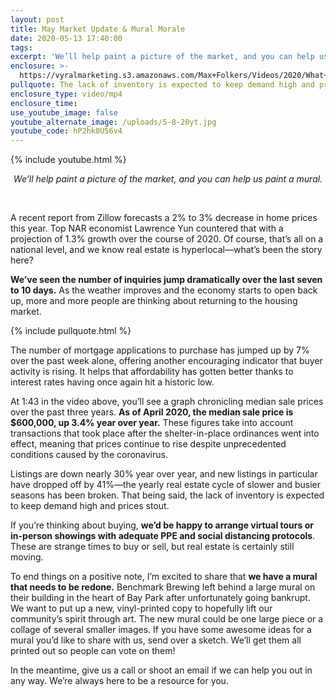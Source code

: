 ```yaml
---
layout: post
title: May Market Update & Mural Morale
date: 2020-05-13 17:40:00
tags:
excerpt: 'We’ll help paint a picture of the market, and you can help us paint a mural.'
enclosure: >-
  https://vyralmarketing.s3.amazonaws.com/Max+Folkers/Videos/2020/What+The+Market+Is+Looking+Like.mp4
pullquote: The lack of inventory is expected to keep demand high and prices stable.
enclosure_type: video/mp4
enclosure_time:
use_youtube_image: false
youtube_alternate_image: /uploads/5-8-20yt.jpg
youtube_code: hP2hk0U56v4
---
```


{% include youtube.html %}

<center><em>We&rsquo;ll help paint a picture of the market, and you can help us paint a mural.</em></center>

&nbsp;

A recent report from Zillow forecasts a 2% to 3% decrease in home prices this year. Top NAR economist Lawrence Yun countered that with a projection of 1.3% growth over the course of 2020. Of course, that’s all on a national level, and we know real estate is hyperlocal—what’s been the story here?

**We’ve seen the number of inquiries jump dramatically over the last seven to 10 days.** As the weather improves and the economy starts to open back up, more and more people are thinking about returning to the housing market.&nbsp;

{% include pullquote.html %}

The number of mortgage applications to purchase has jumped up by 7% over the past week alone, offering another encouraging indicator that buyer activity is rising. It helps that affordability has gotten better thanks to interest rates having once again hit a historic low.&nbsp;

At 1:43 in the video above, you’ll see a graph chronicling median sale prices over the past three years. **As of April 2020, the median sale price is $600,000, up 3.4% year over year.** These figures take into account transactions that took place after the shelter-in-place ordinances went into effect, meaning that prices continue to rise despite unprecedented conditions caused by the coronavirus.&nbsp;

Listings are down nearly 30% year over year, and new listings in particular have dropped off by 41%—the yearly real estate cycle of slower and busier seasons has been broken. That being said, the lack of inventory is expected to keep demand high and prices stout.&nbsp;

If you’re thinking about buying, **we’d be happy to arrange virtual tours or in-person showings with adequate PPE and social distancing protocols**. These are strange times to buy or sell, but real estate is certainly still moving.&nbsp;

To end things on a positive note, I’m excited to share that **we have a mural that needs to be redone.** Benchmark Brewing left behind a large mural on their building in the heart of Bay Park after unfortunately going bankrupt. We want to put up a new, vinyl-printed copy to hopefully lift our community’s spirit through art. The new mural could be one large piece or a collage of several smaller images. If you have some awesome ideas for a mural you’d like to share with us, send over a sketch. We’ll get them all printed out so people can vote on them\!&nbsp;

In the meantime, give us a call or shoot an email if we can help you out in any way. We’re always here to be a resource for you.

&nbsp;